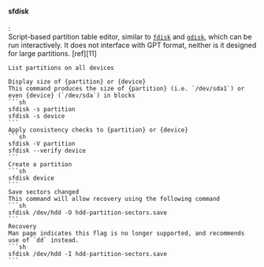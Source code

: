 #### sfdisk
:   
    Script-based partition table editor, similar to [`fdisk`](#fdisk) and [`gdisk`](#gdisk), which can be run interactively. It does not interface with GPT format, neither is it designed for large partitions. [ref][11]

    List partitions on all devices

    Display size of {partition} or {device}
    This command produces the size of {partition} (i.e. `/dev/sda1`) or even {device} (`/dev/sda`) in blocks
    ```sh
    sfdisk -s partition
    sfdisk -s device
    ```
    Apply consistency checks to {partition} or {device}
    ```sh
    sfdisk -V partition
    sfdisk --verify device
    ```
    Create a partition
    ```sh
    sfdisk device
    ```
    Save sectors changed
    This command will allow recovery using the following command
    ```sh
    sfdisk /dev/hdd -O hdd-partition-sectors.save
    ```
    Recovery
    Man page indicates this flag is no longer supported, and recommends use of `dd` instead.
    ```sh
    sfdisk /dev/hdd -I hdd-partition-sectors.save
    ```